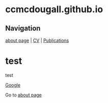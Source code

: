 # ccmcdougall.github.io

## Navigation 
[about page](about.md) | [CV](cv.md) | [Publications](publications.md)


# test
test


[Google](https://google.com) 

Go to [about page](about.md)
